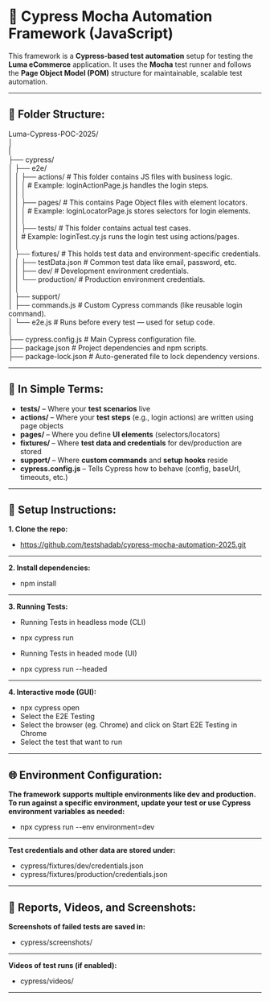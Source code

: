 # 📘 Cypress Mocha Automation Framework (JavaScript)

This framework is a **Cypress-based test automation** setup for testing the **Luma eCommerce** application. It uses the **Mocha** test runner and follows the **Page Object Model (POM)** structure for maintainable, scalable test automation.

---

## 📁 Folder Structure:

Luma-Cypress-POC-2025/  
│  
|  
├── cypress/  
│   ├── e2e/  
│   │   ├── actions/               # This folder contains JS files with business logic.  
│   │   │                          # Example: loginActionPage.js handles the login steps.  
│   │   │  
│   │   ├── pages/                 # This contains Page Object files with element locators.  
│   │   │                          # Example: loginLocatorPage.js stores selectors for login elements.  
│   │   │  
│   │   ├── tests/                 # This folder contains actual test cases.  
│   │                              # Example: loginTest.cy.js runs the login test using actions/pages.  
│   │  
│   ├── fixtures/                  # This holds test data and environment-specific credentials.  
│   │   ├── testData.json          # Common test data like email, password, etc.  
│   │   ├── dev/                   # Development environment credentials.  
│   │   └── production/            # Production environment credentials.  
│   │  
│   ├── support/  
│       ├── commands.js            # Custom Cypress commands (like reusable login command).  
│       └── e2e.js                 # Runs before every test — used for setup code.  
│  
├── cypress.config.js              # Main Cypress configuration file.  
├── package.json                   # Project dependencies and npm scripts.  
├── package-lock.json              # Auto-generated file to lock dependency versions.  

---

## 📌 In Simple Terms:

- **tests/** – Where your **test scenarios** live  
- **actions/** – Where your **test steps** (e.g., login actions) are written using page objects  
- **pages/** – Where you define **UI elements** (selectors/locators)  
- **fixtures/** – Where **test data and credentials** for dev/production are stored  
- **support/** – Where **custom commands** and **setup hooks** reside  
- **cypress.config.js** – Tells Cypress how to behave (config, baseUrl, timeouts, etc.)

---

## 🔧 Setup Instructions:

**1. Clone the repo:**

- https://github.com/testshadab/cypress-mocha-automation-2025.git
---

**2. Install dependencies:**
- npm install
---

**3. Running Tests:**
- Running Tests in headless mode (CLI)
- npx cypress run

- Running Tests in headed mode (UI)
- npx cypress run --headed
---

**4. Interactive mode (GUI):**
- npx cypress open
- Select the E2E Testing
- Select the browser (eg. Chrome) and click on Start E2E Testing in Chrome
- Select the test that want to run 
---

## 🌐 Environment Configuration:
**The framework supports multiple environments like dev and production.
To run against a specific environment, update your test or use Cypress environment variables as needed:**

- npx cypress run --env environment=dev
---

**Test credentials and other data are stored under:**
- cypress/fixtures/dev/credentials.json
- cypress/fixtures/production/credentials.json
---

## 📸 Reports, Videos, and Screenshots:
**Screenshots of failed tests are saved in:**
- cypress/screenshots/
---

**Videos of test runs (if enabled):**
- cypress/videos/
---
